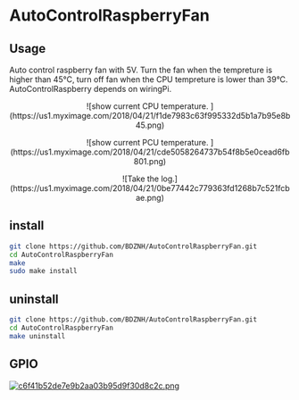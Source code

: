 # AutoControlRaspberryFan
## Usage
Auto control raspberry fan with 5V. Turn the fan when the tempreture is higher than 45°C, turn off fan when the CPU tempreture is lower than 39°C.
AutoControlRaspberry depends on wiringPi.
<p align="center">![show current CPU temperature. ](https://us1.myximage.com/2018/04/21/f1de7983c63f995332d5b1a7b95e8b45.png)</p>
<p align="center">![show current PCU temperature. ](https://us1.myximage.com/2018/04/21/cde5058264737b54f8b5e0cead6fb801.png)</p>
<p align="center">![Take the log.](https://us1.myximage.com/2018/04/21/0be77442c779363fd1268b7c521fcbae.png)</p>


## install

```bash
git clone https://github.com/BDZNH/AutoControlRaspberryFan.git
cd AutoControlRaspberryFan
make
sudo make install
```

## uninstall
```bash
git clone https://github.com/BDZNH/AutoControlRaspberryFan.git
cd AutoControlRaspberryFan
make uninstall
```
## GPIO
[![c6f41b52de7e9b2aa03b95d9f30d8c2c.png](https://us1.myximage.com/2018/04/20/c6f41b52de7e9b2aa03b95d9f30d8c2c.png)](http://shumeipai.nxez.com/raspberry-pi-pins-version-40)
